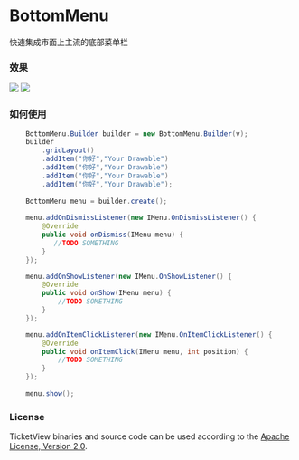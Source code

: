 # BottomMenu

快速集成市面上主流的底部菜单栏

### 效果

![](https://github.com/lilincpp/BottomMenu/blob/master/picture/effect1.png)
![](https://github.com/lilincpp/BottomMenu/blob/master/picture/effect3.png)


### 如何使用


```java
	BottomMenu.Builder builder = new BottomMenu.Builder(v);
	builder
		.gridLayout()
		.addItem("你好","Your Drawable")
		.addItem("你好","Your Drawable")
		.addItem("你好","Your Drawable")
		.addItem("你好","Your Drawable");
                
	BottomMenu menu = builder.create();
	
	menu.addOnDismissListener(new IMenu.OnDismissListener() {
		@Override
		public void onDismiss(IMenu menu) {
		   //TODO SOMETHING
		}
	});

	menu.addOnShowListener(new IMenu.OnShowListener() {
		@Override
		public void onShow(IMenu menu) {
			//TODO SOMETHING
		}
	});

	menu.addOnItemClickListener(new IMenu.OnItemClickListener() {
		@Override
		public void onItemClick(IMenu menu, int position) {
			//TODO SOMETHING
		}
	});
	
	menu.show();
```

### License

TicketView binaries and source code can be used according to the [Apache License, Version 2.0](https://github.com/lilincpp/BottomMenu/blob/master/LICENSE).